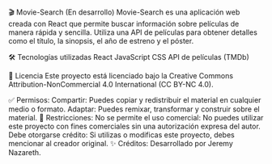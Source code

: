 🎬 Movie-Search (En desarrollo)
Movie-Search es una aplicación web creada con React que permite buscar información sobre películas de manera rápida y sencilla. Utiliza una API de películas para obtener detalles como el título, la sinopsis, el año de estreno y el póster.

🛠️ Tecnologías utilizadas
React
JavaScript
CSS
API de películas (TMDb)

📜 Licencia
Este proyecto está licenciado bajo la Creative Commons Attribution-NonCommercial 4.0 International (CC BY-NC 4.0).

✅ Permisos:
Compartir: Puedes copiar y redistribuir el material en cualquier medio o formato.
Adaptar: Puedes remixar, transformar y construir sobre el material.
🚫 Restricciones:
No se permite el uso comercial: No puedes utilizar este proyecto con fines comerciales sin una autorización expresa del autor.
Debe otorgarse crédito: Si utilizas o modificas este proyecto, debes mencionar al creador original.
✨ Créditos:
Desarrollado por Jeremy Nazareth.
